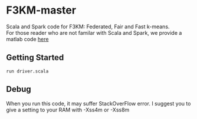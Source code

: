 # F3KM-master
Scala and Spark code for F3KM: Federated, Fair and Fast k-means. <br>
For those reader who are not familar with Scala and Spark, we provide a matlab code [here](https://github.com/zsk66/F3KM-MATLAB)
## Getting Started
```
run driver.scala
```
## Debug
When you run this code, it may suffer StackOverFlow error. I suggest you to give a setting to your RAM with -Xss4m or -Xss8m 
